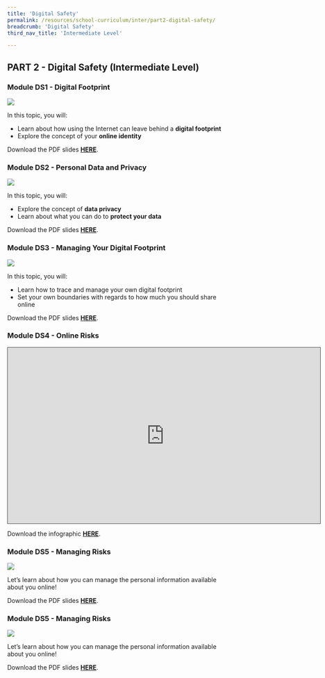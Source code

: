 ```yaml
---
title: 'Digital Safety'
permalink: /resources/school-curriculum/inter/part2-digital-safety/
breadcrumb: 'Digital Safety'
third_nav_title: 'Intermediate Level'

---
```


## PART 2 - Digital Safety (Intermediate Level)



### Module DS1 - Digital Footprint

![](https://sure.nlb.gov.sg/images/inter-ds1.JPG)

In this topic, you will: 

- Learn about how using the Internet can leave behind a **digital footprint**
- Explore the concept of your **online identity**

Download the PDF slides **[HERE](https://go.gov.sg/sure-ds1-inter-slides)**.



### Module DS2 - Personal  Data and Privacy

![](https://sure.nlb.gov.sg/images/inter-ds2.JPG)

In this topic, you will: 

- Explore the concept of **data privacy**
- Learn about what you can do to **protect your data**

Download the PDF slides **[HERE](https://go.gov.sg/sure-ds2-inter-slides)**.



### Module DS3 - Managing  Your  Digital  Footprint

![](https://sure.nlb.gov.sg/images/curriculum-DS3-inter.png)

In this topic, you will: 

- Learn how to trace and manage  your own digital footprint 
- Set your own boundaries with  regards to how much you should  share online

Download the PDF slides **[HERE](https://go.gov.sg/sure-ds3-inter-slides)**.



### Module DS4 -  Online Risks

<iframe src="https://nlb.ap.panopto.com/Panopto/Pages/Embed.aspx?id=704383d5-0d65-45e7-bc83-b0fb002970c1&autoplay=false&offerviewer=true&showtitle=true&showbrand=true&captions=false&interactivity=all" height="405" width="720" style="border: 1px solid #464646;" allowfullscreen allow="autoplay" aria-label="Panopto Embedded Video Player"></iframe>

Download the infographic **[HERE](https://go.gov.sg/sure-ds4-inter-infographic)**.



### Module DS5 - Managing  Risks

![](ttps://sure.nlb.gov.sg/images/curriculum-DS5-basic.png)

Let’s learn about how you can manage the personal  information available about you online!

Download the PDF slides **[HERE](https://go.gov.sg/sure-ds5-inter-slides)**.



### Module DS5 - Managing  Risks

![](https://sure.nlb.gov.sg/images/curriculum-DS5-inter.png)

Let’s learn about how you can manage the personal  information available about you online!

Download the PDF slides **[HERE](https://go.gov.sg/sure-ds5-inter-slides)**.

